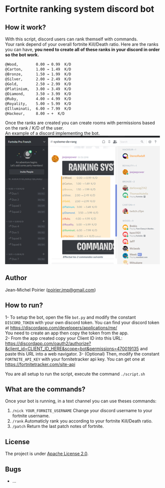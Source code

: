 # Fortnite ranking system discord bot

## How it work?

With this script, discord users can rank themself with commands.  
Your rank depend of your overall fortnite Kill/Death ratio.
Here are the ranks you can have, __you need to create all of these ranks in your discord in order so the bot work.__
```
@Wood,        0.00 → 0.99  K/D  
@Carton,      1.00 → 1.49  K/D  
@Bronze,      1.50 → 1.99  K/D  
@Silver,      2.00 → 2.49  K/D  
@Gold,        2.50 → 2.99  K/D  
@Platinium,   3.00 → 3.49  K/D  
@Diamond,     3.50 → 3.99  K/D  
@Ruby,        4.00 → 4.99  K/D  
@Royality,    5.00 → 5.99  K/D  
@Illuminati,  6.00 → 7.99  K/D  
@Hackeur,     8.00 → +  K/D  
```

Once the ranks are created you can create rooms with permissions based on the rank / K/D of the user.  
An example of a discord implementing the bot.  
![alt text](discordEx.png "Discord example")


## Author

Jean-Michel Poirier (poirier.jmp@gmail.com)   

## How to run?

1- To setup the bot, open the file ```bot.py``` and modify the constant ```DISCORD_TOKEN``` with your own discord token. You can find your discord token at https://discordapp.com/developers/applications/me/   
You need to create an app then copy the token from the app.  
2- From the app created copy your Client ID into this URL: https://discordapp.com/oauth2/authorize?&client_id=CLIENT_ID_HERE&scope=bot&permissions=470019135 and paste this URL into a web navigator.
3- (Optional) Then, modify the constant ```FORTNITE_API_KEY``` with your fornitetracker api key. You can get one at https://fortnitetracker.com/site-api 

You are all setup to run the script, execute the command ```./script.sh```  

## What are the commands?

Once your bot is running, in a text channel you can use theses commands:  

1) ```/nick YOUR_FORNITE_USERNAME``` Change your discord username to your fortnite username.  
2) ```/rank``` Automaticly rank you according to your fortnite Kill/Death ratio.   
3) ```/patch``` Return the last patch notes of fortnite.  

## License

The project is under [Apache License 2.0](https://www.apache.org/licenses/LICENSE-2.0).  

## Bugs
- ... 
